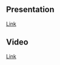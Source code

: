 ## Presentation


[Link](https://www.canva.com/design/DAFvsTF7LDg/YMH2IHL2P-H9ZHjgJ2tjTw/edit?utm_content=DAFvsTF7LDg&utm_campaign=designshare&utm_medium=link2&utm_source=sharebutton)



## Video

[Link](https://youtu.be/peKIkh0KO2E)